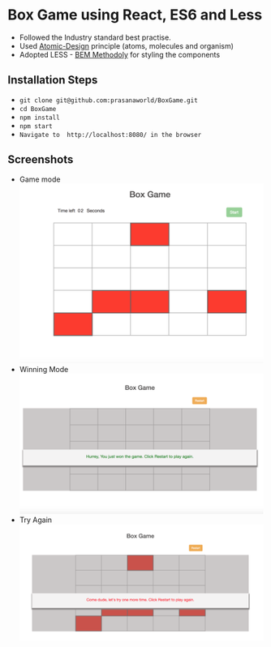 # Box Game using React, ES6 and Less

- Followed the Industry standard best practise.
- Used [Atomic-Design](https://medium.com/@yejodido/atomic-components-managing-dynamic-react-components-using-atomic-design-part-1-5f07451f261f) principle (atoms, molecules and organism)
- Adopted LESS - [BEM Methodoly](https://en.bem.info/methodology/quick-start/) for styling the components

## Installation Steps
- `git clone git@github.com:prasanaworld/BoxGame.git`
- `cd BoxGame`
- `npm install`
- `npm start`
- `Navigate to  http://localhost:8080/ in the browser`

## Screenshots
  - Game mode
  ![Gameplay](https://github.com/prasanaworld/BoxGame/blob/master/screenshots/gameplay.png)
  - Winning Mode
  ![Win](https://github.com/prasanaworld/BoxGame/blob/master/screenshots/Win.png)
  - Try Again
  ![try again](https://github.com/prasanaworld/BoxGame/blob/master/screenshots/lose.png)
